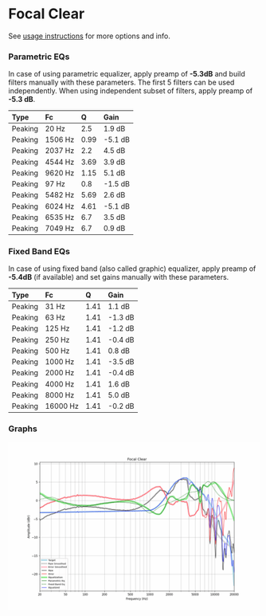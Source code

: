 # Focal Clear
See [usage instructions](https://github.com/jaakkopasanen/AutoEq#usage) for more options and info.

### Parametric EQs
In case of using parametric equalizer, apply preamp of **-5.3dB** and build filters manually
with these parameters. The first 5 filters can be used independently.
When using independent subset of filters, apply preamp of **-5.3 dB**.

| Type    | Fc      |    Q | Gain    |
|:--------|:--------|:-----|:--------|
| Peaking | 20 Hz   | 2.5  | 1.9 dB  |
| Peaking | 1506 Hz | 0.99 | -5.1 dB |
| Peaking | 2037 Hz | 2.2  | 4.5 dB  |
| Peaking | 4544 Hz | 3.69 | 3.9 dB  |
| Peaking | 9620 Hz | 1.15 | 5.1 dB  |
| Peaking | 97 Hz   | 0.8  | -1.5 dB |
| Peaking | 5482 Hz | 5.69 | 2.6 dB  |
| Peaking | 6024 Hz | 4.61 | -5.1 dB |
| Peaking | 6535 Hz | 6.7  | 3.5 dB  |
| Peaking | 7049 Hz | 6.7  | 0.9 dB  |

### Fixed Band EQs
In case of using fixed band (also called graphic) equalizer, apply preamp of **-5.4dB**
(if available) and set gains manually with these parameters.

| Type    | Fc       |    Q | Gain    |
|:--------|:---------|:-----|:--------|
| Peaking | 31 Hz    | 1.41 | 1.1 dB  |
| Peaking | 63 Hz    | 1.41 | -1.3 dB |
| Peaking | 125 Hz   | 1.41 | -1.2 dB |
| Peaking | 250 Hz   | 1.41 | -0.4 dB |
| Peaking | 500 Hz   | 1.41 | 0.8 dB  |
| Peaking | 1000 Hz  | 1.41 | -3.5 dB |
| Peaking | 2000 Hz  | 1.41 | -0.4 dB |
| Peaking | 4000 Hz  | 1.41 | 1.6 dB  |
| Peaking | 8000 Hz  | 1.41 | 5.0 dB  |
| Peaking | 16000 Hz | 1.41 | -0.2 dB |

### Graphs
![](./Focal%20Clear.png)